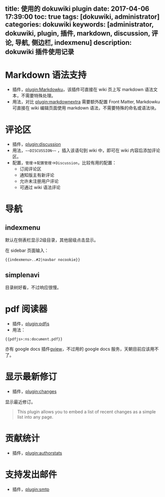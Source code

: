 title: 使用的 dokuwiki plugin
date: 2017-04-06 17:39:00
toc: true
tags: [dokuwiki, administrator]
categories: dokuwiki
keywords: [administrator, dokuwiki, plugin, 插件, markdown, discussion, 评论, 导航, 侧边栏, indexmenu]
description: dokuwiki 插件使用记录
---

# Markdown 语法支持

* 插件，[plugin:Markdowku](https://www.dokuwiki.org/plugin:Markdowku)，该插件可直接在 wiki 页上写 markdown 语法文本，不需要特殊处理。
* 用法，对比 [plugin:markdownextra](https://www.dokuwiki.org/plugin:markdownextra) 需要额外配置 Front Matter, Markdowku 可直接在 wiki 编辑页面使用 markdown 语法，不需要特殊的命名或语法块。

# 评论区

* 插件，[plugin:discussion](https://www.dokuwiki.org/plugin:discussion)
* 用法，`~~DISCUSSION~~` ，插入该语句到 wiki 中，即可在 wiki 内容后添加评论区。
* 配置，`管理`->`配置管理`->`Discussion`，比较有用的配置：
  + 订阅评论区
  + 通知版主有新评论
  + 允许未注册用户评论
  + 可通过 wiki 语法评论

# 导航
## indexmenu
默认在侧表栏显示2级目录，其他层级点击显示。

在 sidebar 页面输入：

```
{{indexmenu>..#2|navbar nocookie}}
```

## simplenavi
目录树好看，不过响应很慢。

# pdf 阅读器

* 插件，[plugin:pdfjs](https://www.dokuwiki.org/plugin:pdfjs)
* 用法：

```
{{pdfjs>:ns:document.pdf}}
```

亦有 google docs 插件[gview](https://www.dokuwiki.org/plugin:gview)，不过用的 google docs 服务，天朝目前应该用不了。

# 显示最新修订

* 插件，[plugin:changes](https://www.dokuwiki.org/plugin:changes)

显示最近修订。

> This plugin allows you to embed a list of recent changes as a simple list into any page.

# 贡献统计

* 插件，[plugin:authorstats](https://www.dokuwiki.org/plugin:authorstats)

# 支持发出邮件

* 插件，[plugin:smtp](https://www.dokuwiki.org/plugin:smtp)

